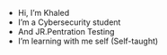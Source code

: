 -  Hi, I’m Khaled
-  I’m a Cybersecurity student
-  And JR.Pentration Testing
-  I’m learning with me self (Self-taught)

<!--- 
- 💞️ I’m looking to collaborate on lots of project
- 📫 How to reach me serach in google 🤣
- 😄 Pronouns: ...
- ⚡ Fun fact: ... --->

<!---
01kld/01kld is a ✨ special ✨ repository because its `README.md` (this file) appears on your GitHub profile.
You can click the Preview link to take a look at your changes.
--->
